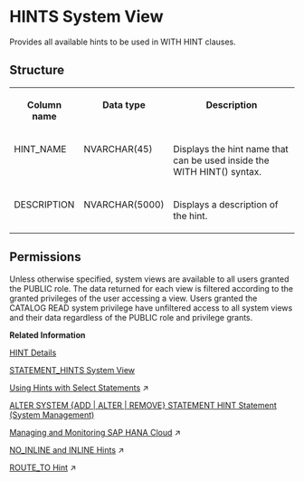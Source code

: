 <!-- loiof55ce8e92a6744f3a4ee9f350cfb6453 -->

# HINTS System View

Provides all available hints to be used in WITH HINT clauses.



## Structure


<table>
<tr>
<th valign="top">

Column name

</th>
<th valign="top">

Data type

</th>
<th valign="top">

Description

</th>
</tr>
<tr>
<td valign="top">

HINT\_NAME

</td>
<td valign="top">

NVARCHAR\(45\)

</td>
<td valign="top">

Displays the hint name that can be used inside the WITH HINT\(\) syntax.

</td>
</tr>
<tr>
<td valign="top">

DESCRIPTION

</td>
<td valign="top">

NVARCHAR\(5000\)

</td>
<td valign="top">

Displays a description of the hint.

</td>
</tr>
</table>



<a name="loiof55ce8e92a6744f3a4ee9f350cfb6453__section_nq5_prb_dzb"/>

## Permissions

Unless otherwise specified, system views are available to all users granted the PUBLIC role. The data returned for each view is filtered according to the granted privileges of the user accessing a view. Users granted the CATALOG READ system privilege have unfiltered access to all system views and their data regardless of the PUBLIC role and privilege grants.

**Related Information**  


[HINT Details](../../010-SQL-Reference/012-SQL-Statements/hint-details-4ba9edc.md "The SQL Optimizer usually determines the access path (for example, index search versus table scan) on the basis of the costs (Cost-Based Optimizer). You can override the SQL Optimizer choice by explicitly specifying hints in the query that enforces a certain access path.")

[STATEMENT\_HINTS System View](statement-hints-system-view-161a91a.md "Provides information about statement hints, including when they were last enabled and/or disabled and by whom.")

[Using Hints with Select Statements](https://help.sap.com/viewer/f9c5015e72e04fffa14d7d4f7267d897/2024_3_QRC/en-US/556a518b49f84d8db770cbd068b94b65.html "In some cases hints can be appended to select statements to determine how the statement is run. This may be used, for example, to improve performance or to route a query to a specific data source.") :arrow_upper_right:

[ALTER SYSTEM \{ADD | ALTER | REMOVE\} STATEMENT HINT Statement \(System Management\)](../../010-SQL-Reference/012-SQL-Statements/alter-system-add-alter-remove-statement-hint-statement-system-management-1ec23ef.md "Adds, alters, or removes statement hints from the system to a specified query or statement hash.")

[Managing and Monitoring SAP HANA Cloud](https://help.sap.com/viewer/f9c5015e72e04fffa14d7d4f7267d897/2024_3_QRC/en-US/5c3891048fa44d6983801e0aeaf9af38.html "In addition to the administration tools in the SAP HANA cockpit and SAP HANA Cloud Central, other resources are introduced here that are available to help monitor and improve the performance of your database.") :arrow_upper_right:

[NO_INLINE and INLINE Hints](https://help.sap.com/viewer/d1cb63c8dd8e4c35a0f18aef632687f0/2024_3_QRC/en-US/23531168b23340c08731b9660058ee8f.html "The SQLScript compiler combines statements to optimize code. Hints enable you to block or enforce the inlining of table variables.") :arrow_upper_right:

[ROUTE_TO Hint](https://help.sap.com/viewer/d1cb63c8dd8e4c35a0f18aef632687f0/2024_3_QRC/en-US/79a9f25f2e9a41e0a4cf03dc6b45a111.html "The ROUTE_TO hint routes the query to the specified volume ID or service type.") :arrow_upper_right:

